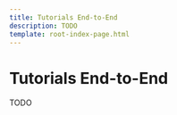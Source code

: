 ```yaml
---
title: Tutorials End-to-End
description: TODO
template: root-index-page.html
---
```


# Tutorials End-to-End

TODO
